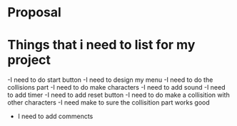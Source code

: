 # Proposal
# Things that i need to list for my project

-I need to do start button
-I need to  design my menu
-I need to do the collisions part
-I need to do make characters 
-I need to add sound
-I need to add timer
-I need to add reset button
-I need to do make a collisition with other characters
-I need make to sure the collisition part works good
- I need to add commencts 


